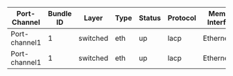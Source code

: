 

| Port-Channel | Bundle ID | Layer | Type | Status | Protocol | Member Interface | Flags |
| ------------ | --------- | ----- | ---- | ------ | -------- | ---------------- | ----- |
| Port-channel1 | 1 | switched | eth | up | lacp | Ethernet1/1 | P |
| Port-channel1 | 1 | switched | eth | up | lacp | Ethernet1/2 | P |